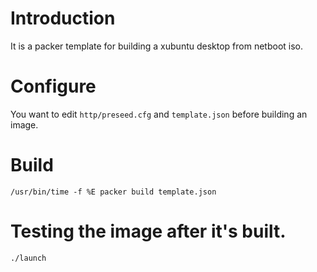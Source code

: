 # Introduction

It is a packer template for building a xubuntu desktop from netboot iso.

# Configure

You want to edit `http/preseed.cfg` and `template.json` before building an image.

# Build

`/usr/bin/time -f %E packer build template.json`

# Testing the image after it's built.

`./launch`